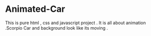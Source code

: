 # Animated-Car
This is pure  html , css and javascript project . It is all about animation .Scorpio Car and background look like its moving .
